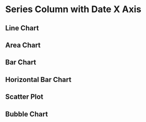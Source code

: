 <script>

let full = 
[
    {year: '1985-01-01', value: 302},
    {year: '1986-01-01', value: 375},
    {year: '1987-01-01', value: 336},
    {year: '1988-01-01', value: 579},
    {year: '1989-01-01', value: 443},
    {year: '1990-01-01', value: 598},
    {year: '1991-01-01', value: 303},
    {year: '1992-01-01', value: 587},
    {year: '1993-01-01', value: 305},
    {year: '1994-01-01', value: 262},
    {year: '1995-01-01', value: 399},
    {year: '1996-01-01', value: 406}
]

let missingX =
[
    {year: '1985-01-01', value: 302},
    {year: '1986-01-01', value: 375},
    {year: '1987-01-01', value: 336},
    {year: '1988-01-01', value: 579},
    {year: '1990-01-01', value: 598},
    {year: '1991-01-01', value: 303},
    {year: '1992-01-01', value: 587},
    {year: '1993-01-01', value: 305},
    {year: '1994-01-01', value: 262},
    {year: '1995-01-01', value: 399},
    {year: '1996-01-01', value: 406}
]

let nulls =
[
    {year: '1985-01-01', value: 302},
    {year: '1986-01-01', value: 375},
    {year: '1987-01-01', value: 336},
    {year: '1988-01-01', value: 579},
    {year: '1989-01-01', value: null},
    {year: '1990-01-01', value: 598},
    {year: '1991-01-01', value: 303},
    {year: '1992-01-01', value: null},
    {year: '1993-01-01', value: 305},
    {year: '1994-01-01', value: 262},
    {year: '1995-01-01', value: 399},
    {year: '1996-01-01', value: 406}
]

 </script>

<h1>Series Column with Date X Axis</h1>
<h2>Line Chart</h2>
<LineChart data={full} title="Full Data"/>
<LineChart data={missingX} title="Missing X"/>
<LineChart data={nulls}  title="Nulls"/>

<h2>Area Chart</h2>
<AreaChart data={full}  title="Full Data"/>
<AreaChart data={missingX}  title="Missing X"/>
<AreaChart data={nulls}  title="Nulls"/>

<h2>Bar Chart</h2>
<BarChart data={full}  title="Full Data"/>
<BarChart data={missingX}  title="Missing X"/>
<BarChart data={nulls}  title="Nulls"/>

<h2>Horizontal Bar Chart</h2>
<BarChart data={full}  x=year title="Full Data" swapXY=true/>
<BarChart data={missingX}  x=year y=value title="Missing X" swapXY=true/>
<BarChart data={nulls}  title="Nulls" swapXY=true/>

<h2>Scatter Plot</h2>
<ScatterPlot data={full}  title="Full Data"/>
<ScatterPlot data={missingX} title="Missing X"/>
<ScatterPlot data={nulls}  title="Nulls"/>

<h2>Bubble Chart</h2>
<BubbleChart data={full} size=value y=value  title="Full Data"/>
<BubbleChart data={missingX}  size=value y=value  title="Missing X"/>
<BubbleChart data={nulls}  size=value y=value  title="Nulls"/>
